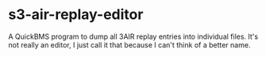 # s3-air-replay-editor
A QuickBMS program to dump all 3AIR replay entries into individual files. It's not really an editor, I just call it that because I can't think of a better name.
